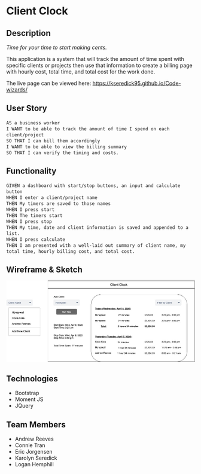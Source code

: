 # Client Clock

## Description

*Time for your time to start making cents.*

This application is a system that will track the amount of time spent with specific clients or projects then use that information to create a billing page with hourly cost, total time, and total cost for the work done.

The live page can be viewed here: https://kseredick95.github.io/Code-wizards/


## User Story

```
AS a business worker
I WANT to be able to track the amount of time I spend on each client/project
SO THAT I can bill them accordingly
I WANT to be able to view the billing summary
SO THAT I can verify the timing and costs.
```


## Functionality

```
GIVEN a dashboard with start/stop buttons, an input and calculate button
WHEN I enter a client/project name
THEN My timers are saved to those names
WHEN I press start
THEN The timers start
WHEN I press stop
THEN My time, date and client information is saved and appended to a list.
WHEN I press calculate
THEN I am presented with a well-laid out summary of client name, my total time, hourly billing cost, and total cost.
```

## Wireframe & Sketch

![Client Clock Wireframe](image/group_project_1_wireframes-wireframe.jpg)

## Technologies

* Bootstrap
* Moment JS
* JQuery

## Team Members

* Andrew Reeves
* Connie Tran
* Eric Jorgensen
* Karolyn Seredick
* Logan Hemphill
